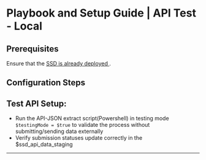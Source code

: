 # Playbook and Setup Guide | API Test - Local


## Prerequisites
Ensure that the [SSD is already deployed ](1_deploy_ssd.md). 

## Configuration Steps

## **Test API Setup**:
   - Run the API-JSON extract script(Powershell) in testing mode `$testingMode = $true` to validate the process without submitting/sending data externally
   - Verify submission statuses update correctly in the $ssd_api_data_staging


---

